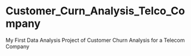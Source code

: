 # Customer_Curn_Analysis_Telco_Company
My First Data Analysis Project of Customer Churn Analysis for a Telecom Company

